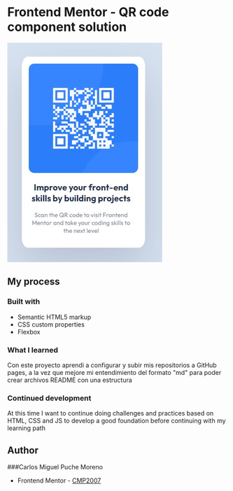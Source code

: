 # Frontend Mentor - QR code component solution 

![Design preview ](./images/Screenshot.jpg)

## My process

### Built with

- Semantic HTML5 markup
- CSS custom properties
- Flexbox

### What I learned

Con este proyecto aprendi a configurar y subir mis repositorios a GitHub pages, a la vez que mejore mi entendimiento del formato "md" para poder crear archivos README con una estructura

### Continued development

At this time I want to continue doing challenges and practices based on HTML, CSS and JS to develop a good foundation before continuing with my learning path

## Author

###Carlos Miguel Puche Moreno

- Frontend Mentor - [CMP2007](https://www.frontendmentor.io/profile/CMP2007)